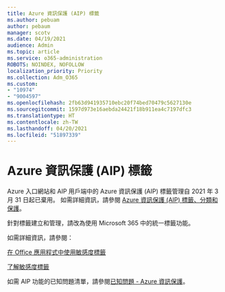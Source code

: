 ```yaml
---
title: Azure 資訊保護 (AIP) 標籤
ms.author: pebuam
author: pebaum
manager: scotv
ms.date: 04/19/2021
audience: Admin
ms.topic: article
ms.service: o365-administration
ROBOTS: NOINDEX, NOFOLLOW
localization_priority: Priority
ms.collection: Adm_O365
ms.custom:
- "10974"
- "9004597"
ms.openlocfilehash: 2fb63d941935710ebc20f74bed70479c5627130e
ms.sourcegitcommit: 1597d973e16aebda24421f18b911ea4c7197dfc3
ms.translationtype: HT
ms.contentlocale: zh-TW
ms.lasthandoff: 04/20/2021
ms.locfileid: "51897339"
---
```

# <a name="azure-information-protection-aip-labels"></a>Azure 資訊保護 (AIP) 標籤

Azure 入口網站和 AIP 用戶端中的 Azure 資訊保護 (AIP) 標籤管理自 2021 年 3 月 31 日起已棄用。 如需詳細資訊，請參閱 [Azure 資訊保護 (AIP) 標籤、分類和保護](https://docs.microsoft.com/azure/information-protection/aip-classification-and-protection)。

針對標籤建立和管理，請改為使用 Microsoft 365 中的統一標籤功能。 

如需詳細資訊，請參閱：

[在 Office 應用程式中使用敏感度標籤](https://docs.microsoft.com/microsoft-365/compliance/sensitivity-labels-office-apps)

[了解敏感度標籤](https://docs.microsoft.com/microsoft-365/compliance/sensitivity-labels)

如需 AIP 功能的已知問題清單，請參閱[已知問題 - Azure 資訊保護](https://docs.microsoft.com/azure/information-protection/known-issues)。